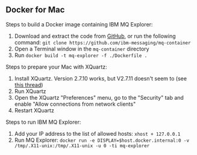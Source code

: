 
Docker for Mac
--------------
Steps to build a Docker image containing IBM MQ Explorer:
1. Download and extract the code from [GitHub](https://codeload.github.com/ibm-messaging/mq-container/zip/master), or run the following command: `git clone https://github.com/ibm-messaging/mq-container`
2. Open a Terminal window in the `mq-container` directory
3. Run `docker build -t mq-explorer -f ./Dockerfile .`

Steps to prepare your Mac with XQuartz:
1. Install XQuartz.  Version 2.7.10 works, but V2.7.11 doesn't seem to (see [this thread](https://stackoverflow.com/questions/38686932/how-to-forward-docker-for-mac-to-x11))
2. Run XQuartz
3. Open the XQuartz "Preferences" menu, go to the "Security" tab and enable "Allow connections from network clients"
4. Restart XQuartz

Steps to run IBM MQ Explorer:
1. Add your IP address to the list of allowed hosts: `xhost + 127.0.0.1`
2. Run MQ Explorer: `docker run -e DISPLAY=$host.docker.internal:0 -v /tmp/.X11-unix:/tmp/.X11-unix -u 0 -ti mq-explorer`
